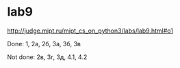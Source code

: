 # lab9

http://judge.mipt.ru/mipt_cs_on_python3/labs/lab9.html#o1

Done: 1, 2a, 2б, 3а, 3б, 3в

Not done: 2в, 3г, 3д, 4.1, 4.2

